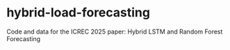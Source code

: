 # hybrid-load-forecasting
Code and data for the ICREC 2025 paper: Hybrid LSTM and Random Forest Forecasting
